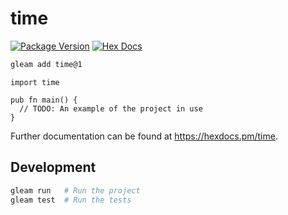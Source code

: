 # time

[![Package Version](https://img.shields.io/hexpm/v/time)](https://hex.pm/packages/time)
[![Hex Docs](https://img.shields.io/badge/hex-docs-ffaff3)](https://hexdocs.pm/time/)

```sh
gleam add time@1
```
```gleam
import time

pub fn main() {
  // TODO: An example of the project in use
}
```

Further documentation can be found at <https://hexdocs.pm/time>.

## Development

```sh
gleam run   # Run the project
gleam test  # Run the tests
```
